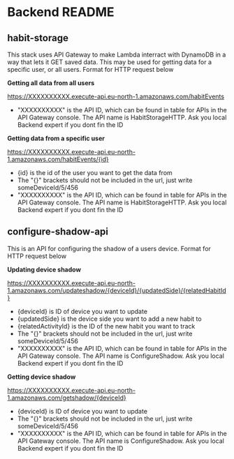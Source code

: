 # Backend README

## habit-storage

This stack uses API Gateway to make Lambda interract with DynamoDB in a way that lets it GET saved data. This may be used for getting data for a specific user, or all users. Format for HTTP request below

**Getting all data from all users**

https://XXXXXXXXXX.execute-api.eu-north-1.amazonaws.com/habitEvents


- "XXXXXXXXXX" is the API ID, which can be found in table for APIs in the API Gateway console. The API name is HabitStorageHTTP. Ask you local Backend expert if you dont fin the ID

**Getting data from a specific user**

https://XXXXXXXXXX.execute-api.eu-north-1.amazonaws.com/habitEvents/{id}

- {id} is the id of the user you want to get the data from
- The "{}" brackets should not be included in the url, just write someDeviceId/5/456
- "XXXXXXXXXX" is the API ID, which can be found in table for APIs in the API Gateway console. The API name is HabitStorageHTTP. Ask you local Backend expert if you dont fin the ID


## configure-shadow-api

This is an API for configuring the shadow of a users device. Format for HTTP request below

**Updating device shadow**

https://XXXXXXXXXX.execute-api.eu-north-1.amazonaws.com/updateshadow/{deviceId}/{updatedSide}/{relatedHabitId}


- {deviceId} is ID of device you want to update
- {updatedSide} is the device side you want to add a new habit to
- {relatedActivityId} is the ID of the new habit you want to track
- The "{}" brackets should not be included in the url, just write someDeviceId/5/456
- "XXXXXXXXXX" is the API ID, which can be found in table for APIs in the API Gateway console. The API name is ConfigureShadow. Ask you local Backend expert if you dont fin the ID

**Getting device shadow**

https://XXXXXXXXXX.execute-api.eu-north-1.amazonaws.com/getshadow/{deviceId}

- {deviceId} is ID of device you want to update
- The "{}" brackets should not be included in the url, just write someDeviceId/5/456
- "XXXXXXXXXX" is the API ID, which can be found in table for APIs in the API Gateway console. The API name is ConfigureShadow. Ask you local Backend expert if you dont fin the ID
